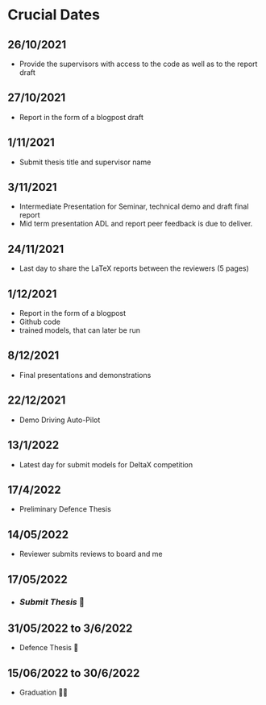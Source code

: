 # Crucial Dates

## 26/10/2021
* Provide the supervisors with access to the code as well as to the report draft

## 27/10/2021
* Report in the form of a blogpost draft 

## 1/11/2021
* Submit thesis title and supervisor name 

## 3/11/2021
* Intermediate Presentation for Seminar, technical demo and draft final report
* Mid term presentation ADL and report peer feedback is due to deliver. 

## 24/11/2021 
* Last day to share the LaTeX reports between the reviewers (5 pages)

## 1/12/2021
* Report in the form of a blogpost
* Github code
* trained models, that can later be run

## 8/12/2021 
* Final presentations and demonstrations

## 22/12/2021 
* Demo Driving Auto-Pilot

## 13/1/2022 
* Latest day for submit models for DeltaX competition
 
## 17/4/2022 
* Preliminary Defence Thesis 

## 14/05/2022
* Reviewer submits reviews to board and me

## **17/05/2022**
* ### ***Submit Thesis*** 🚀

## 31/05/2022 to 3/6/2022
* Defence Thesis 🧐

## 15/06/2022 to 30/6/2022
* Graduation 👨‍🎓


